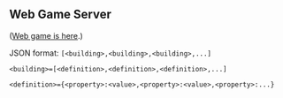Web Game Server
-
([Web game is here](github.com/isaachew/webgame).)

JSON format:
`[<building>,<building>,<building>,...]`

`<building>=[<definition>,<definition>,<definition>,...]`

`<definition>={<property>:<value>,<property>:<value>,<property>:...}`